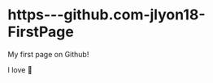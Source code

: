 https---github.com-jlyon18-FirstPage
====================================

My first page on Github!

I love :pizza:

